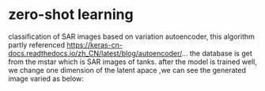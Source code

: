 # zero-shot learning 
 classification of SAR images based on variation autoencoder, this algorithm partly referenced https://keras-cn-docs.readthedocs.io/zh_CN/latest/blog/autoencoder/...
the database is get from the mstar which is SAR images of tanks. after the model is trained well, we change one dimension of the latent apace ,we can see the generated image varied as below:
